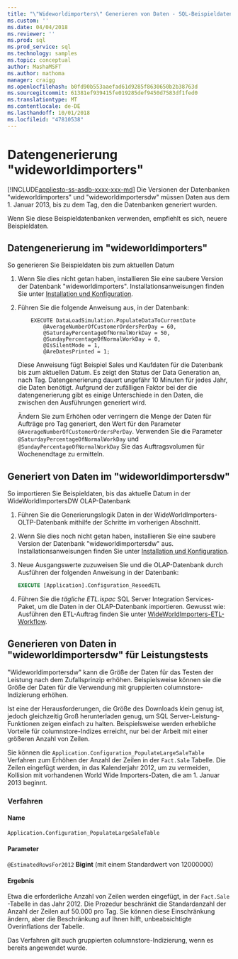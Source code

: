 ```yaml
---
title: "\"Wideworldimporters\" Generieren von Daten - SQL-Beispieldatenbank | Microsoft-Dokumentation"
ms.custom: ''
ms.date: 04/04/2018
ms.reviewer: ''
ms.prod: sql
ms.prod_service: sql
ms.technology: samples
ms.topic: conceptual
author: MashaMSFT
ms.author: mathoma
manager: craigg
ms.openlocfilehash: b0fd90b553aaefad61d9285f8630650b2b38763d
ms.sourcegitcommit: 61381ef939415fe019285def9450d7583df1fed0
ms.translationtype: MT
ms.contentlocale: de-DE
ms.lasthandoff: 10/01/2018
ms.locfileid: "47810538"
---
```

# <a name="wideworldimporters-data-generation"></a>Datengenerierung "wideworldimporters"
[!INCLUDE[appliesto-ss-asdb-xxxx-xxx-md](../includes/appliesto-ss-asdb-xxxx-xxx-md.md)]
Die Versionen der Datenbanken "wideworldimporters" und "wideworldimportersdw" müssen Daten aus dem 1. Januar 2013, bis zu dem Tag, den die Datenbanken generiert wurden.

Wenn Sie diese Beispieldatenbanken verwenden, empfiehlt es sich, neuere Beispieldaten.

## <a name="data-generation-in-wideworldimporters"></a>Datengenerierung im "wideworldimporters"

So generieren Sie Beispieldaten bis zum aktuellen Datum

1. Wenn Sie dies nicht getan haben, installieren Sie eine saubere Version der Datenbank "wideworldimporters". Installationsanweisungen finden Sie unter [Installation und Konfiguration](wide-world-importers-oltp-install-configure.md).
2. Führen Sie die folgende Anweisung aus, in der Datenbank:

    ```
        EXECUTE DataLoadSimulation.PopulateDataToCurrentDate
            @AverageNumberOfCustomerOrdersPerDay = 60,
            @SaturdayPercentageOfNormalWorkDay = 50,
            @SundayPercentageOfNormalWorkDay = 0,
            @IsSilentMode = 1,
            @AreDatesPrinted = 1;
    ```

    Diese Anweisung fügt Beispiel Sales und Kaufdaten für die Datenbank bis zum aktuellen Datum. Es zeigt den Status der Data Generation an, nach Tag. Datengenerierung dauert ungefähr 10 Minuten für jedes Jahr, die Daten benötigt. Aufgrund der zufälligen Faktor bei der die datengenerierung gibt es einige Unterschiede in den Daten, die zwischen den Ausführungen generiert wird.

    Ändern Sie zum Erhöhen oder verringern die Menge der Daten für Aufträge pro Tag generiert, den Wert für den Parameter `@AverageNumberOfCustomerOrdersPerDay`. Verwenden Sie die Parameter `@SaturdayPercentageOfNormalWorkDay` und `@SundayPercentageOfNormalWorkDay` Sie das Auftragsvolumen für Wochenendtage zu ermitteln.

## <a name="import-generated-data-in-wideworldimportersdw"></a>Generiert von Daten im "wideworldimportersdw"

So importieren Sie Beispieldaten, bis das aktuelle Datum in der WideWorldImportersDW OLAP-Datenbank

1. Führen Sie die Generierungslogik Daten in der WideWorldImporters-OLTP-Datenbank mithilfe der Schritte im vorherigen Abschnitt.
2. Wenn Sie dies noch nicht getan haben, installieren Sie eine saubere Version der Datenbank "wideworldimportersdw" aus. Installationsanweisungen finden Sie unter [Installation und Konfiguration](wide-world-importers-oltp-install-configure.md).
3. Neue Ausgangswerte zuzuweisen Sie und die OLAP-Datenbank durch Ausführen der folgenden Anweisung in der Datenbank:

    ```sql
    EXECUTE [Application].Configuration_ReseedETL
    ```

4. Führen Sie die *tägliche ETL.ispac* SQL Server Integration Services-Paket, um die Daten in der OLAP-Datenbank importieren. Gewusst wie: Ausführen den ETL-Auftrag finden Sie unter [WideWorldImporters-ETL-Workflow](wide-world-importers-perform-etl.md).

## <a name="generate-data-in-wideworldimportersdw-for-performance-testing"></a>Generieren von Daten in "wideworldimportersdw" für Leistungstests

"Wideworldimportersdw" kann die Größe der Daten für das Testen der Leistung nach dem Zufallsprinzip erhöhen. Beispielsweise können sie die Größe der Daten für die Verwendung mit gruppierten columnstore-Indizierung erhöhen.

Ist eine der Herausforderungen, die Größe des Downloads klein genug ist, jedoch gleichzeitig Groß herunterladen genug, um SQL Server-Leistung-Funktionen zeigen einfach zu halten. Beispielsweise werden erhebliche Vorteile für columnstore-Indizes erreicht, nur bei der Arbeit mit einer größeren Anzahl von Zeilen. 

Sie können die `Application.Configuration_PopulateLargeSaleTable` Verfahren zum Erhöhen der Anzahl der Zeilen in der `Fact.Sale` Tabelle. Die Zeilen eingefügt werden, in das Kalenderjahr 2012, um zu vermeiden, Kollision mit vorhandenen World Wide Importers-Daten, die am 1. Januar 2013 beginnt.

### <a name="procedure-details"></a>Verfahren

#### <a name="name"></a>Name

    Application.Configuration_PopulateLargeSaleTable

#### <a name="parameters"></a>Parameter

  `@EstimatedRowsFor2012` **Bigint** (mit einem Standardwert von 12000000)

#### <a name="result"></a>Ergebnis

Etwa die erforderliche Anzahl von Zeilen werden eingefügt, in der `Fact.Sale` -Tabelle in das Jahr 2012. Die Prozedur beschränkt die Standardanzahl der Anzahl der Zeilen auf 50.000 pro Tag. Sie können diese Einschränkung ändern, aber die Beschränkung auf Ihnen hilft, unbeabsichtigte Overinflations der Tabelle.

Das Verfahren gilt auch gruppierten columnstore-Indizierung, wenn es bereits angewendet wurde.
